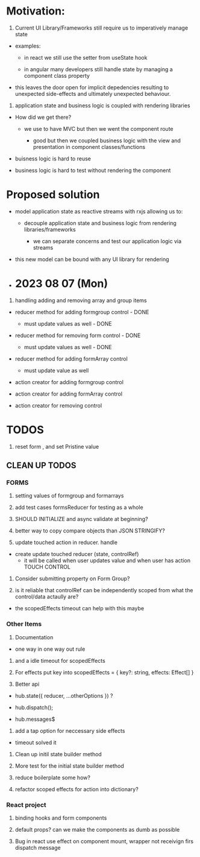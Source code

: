 # Motivation:

1. Current UI Library/Frameworks still require us to imperatively manage state

- examples:

  - in react we still use the setter from useState hook

  - in angular many developers still handle state by managing a component class property

- this leaves the door open for implicit depedencies resulting to unexpected side-effects and ultimately unexpected behaviour.

1. application state and business logic is coupled with rendering libraries

- How did we get there?

  - we use to have MVC but then we went the component route

    - good but then we coupled business logic with the view and presentation in component classes/functions

- buisness logic is hard to reuse

- business logic is hard to test without rendering the component

# Proposed solution

- model application state as reactive streams with rxjs allowing us to:

  - decouple application state and business logic from rendering libraries/frameworks

    - we can separate concerns and test our application logic via streams

- this new model can be bound with any UI library for rendering

- # 2023 08 07 (Mon)
1. handling adding and removing array and group items

  - reducer method for adding formgroup control - DONE
    - must update values as well - DONE
  - reducer method for removing form control - DONE
    - must update values as well - DONE

  - reducer method for adding formArray control
    - must update value as well

  - action creator for adding formgroup control
  - action creator for adding formArray control
  - action creator for removing control

# TODOS

1. reset form , and set Pristine value


## CLEAN UP TODOS

### FORMS

1. setting values of formgroup and formarrays

1. add test cases formsReducer for testing as a whole

1. SHOULD INITIALIZE and async validate at beginning?

1. better way to copy compare objects than JSON STRINGIFY?

1. update touched action in reducer. handle

- create update touched reducer (state, controlRef)
  - it will be called when user updates value and when user has action TOUCH CONTROL

1. Consider submitting property on Form Group?

1. is it reliable that controlRef can be independently scoped from what the control/data actaully are?

  - the scopedEffects timeout can help with this maybe

### Other Items
1. Documentation

  - one way in one way out rule

1. and a idle timeout for scopedEffects

1. For effects put key into scopedEffects = {
  key?: string,
  effects: Effect[]
}

1. Better api 

  - hub.state({ reducer, ...otherOptions }) ?

  - hub.dispatch();

  - hub.messages$

1. add a tap option for neccessary side effects

- timeout solved it

1. Clean up initil state builder method

1. More test for the initial state builder method

1. reduce boilerplate some how?

1. refactor scoped effects for action into dictionary?

### React project 

1. binding hooks and form components

1. default props? can we make the components as dumb as possible

1. Bug in react use effect on component mount, wrapper not receivign firs dispatch message
